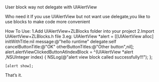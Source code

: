 User block way not delegate with UIAlertView

Who need it
If you use UIAlertView but not want use delegate,you like to use blocks to make code more convenient 


How To Use:
1.Add UIAlertView+ZLBlocks folder into your project
2.Import UIAlertView+ZLBlocks.h file 
3.eg:
UIAlertView *alert = [[UIAlertView alloc] initWithTitle:nil message:@"hello runtime" delegate:self cancelButtonTitle:@"OK" otherButtonTitles:@"Other button",nil];
    alert.alertViewClickedButtonAtIndexBlock = ^(UIAlertView *alert ,NSUInteger index) {
        NSLog(@"alert view block called successfully!!!");
    };
    
    [alert show];

That’s it.